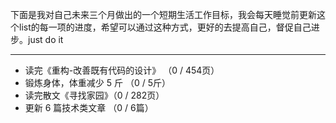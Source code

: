 下面是我对自己未来三个月做出的一个短期生活工作目标，我会每天睡觉前更新这个list的每一项的进度，希望可以通过这种方式，更好的去提高自己，督促自己进步。just do it

---

* 读完《重构-改善既有代码的设计》 （0 / 454页）
* 锻炼身体，体重减少 5 斤 （0 / 5斤）
* 读完散文《寻找家园》（0 / 282页）
* 更新 6 篇技术类文章 （0 / 6篇）
